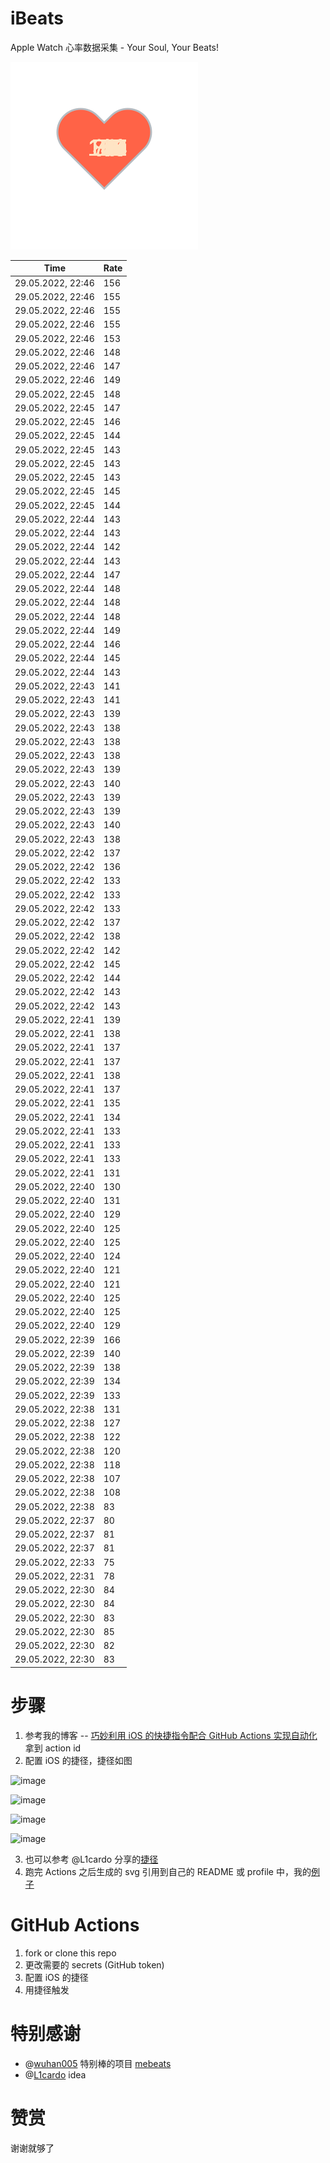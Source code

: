# iBeats
Apple Watch 心率数据采集 - Your Soul, Your Beats!

![](./files/heart.svg)

<!--START_SECTION:my_heart_rate-->
| Time | Rate | 
 | ---- | ---- | 
| 29.05.2022, 22:46 | 156 |
| 29.05.2022, 22:46 | 155 |
| 29.05.2022, 22:46 | 155 |
| 29.05.2022, 22:46 | 155 |
| 29.05.2022, 22:46 | 153 |
| 29.05.2022, 22:46 | 148 |
| 29.05.2022, 22:46 | 147 |
| 29.05.2022, 22:46 | 149 |
| 29.05.2022, 22:45 | 148 |
| 29.05.2022, 22:45 | 147 |
| 29.05.2022, 22:45 | 146 |
| 29.05.2022, 22:45 | 144 |
| 29.05.2022, 22:45 | 143 |
| 29.05.2022, 22:45 | 143 |
| 29.05.2022, 22:45 | 143 |
| 29.05.2022, 22:45 | 145 |
| 29.05.2022, 22:45 | 144 |
| 29.05.2022, 22:44 | 143 |
| 29.05.2022, 22:44 | 143 |
| 29.05.2022, 22:44 | 142 |
| 29.05.2022, 22:44 | 143 |
| 29.05.2022, 22:44 | 147 |
| 29.05.2022, 22:44 | 148 |
| 29.05.2022, 22:44 | 148 |
| 29.05.2022, 22:44 | 148 |
| 29.05.2022, 22:44 | 149 |
| 29.05.2022, 22:44 | 146 |
| 29.05.2022, 22:44 | 145 |
| 29.05.2022, 22:44 | 143 |
| 29.05.2022, 22:43 | 141 |
| 29.05.2022, 22:43 | 141 |
| 29.05.2022, 22:43 | 139 |
| 29.05.2022, 22:43 | 138 |
| 29.05.2022, 22:43 | 138 |
| 29.05.2022, 22:43 | 138 |
| 29.05.2022, 22:43 | 139 |
| 29.05.2022, 22:43 | 140 |
| 29.05.2022, 22:43 | 139 |
| 29.05.2022, 22:43 | 139 |
| 29.05.2022, 22:43 | 140 |
| 29.05.2022, 22:43 | 138 |
| 29.05.2022, 22:42 | 137 |
| 29.05.2022, 22:42 | 136 |
| 29.05.2022, 22:42 | 133 |
| 29.05.2022, 22:42 | 133 |
| 29.05.2022, 22:42 | 133 |
| 29.05.2022, 22:42 | 137 |
| 29.05.2022, 22:42 | 138 |
| 29.05.2022, 22:42 | 142 |
| 29.05.2022, 22:42 | 145 |
| 29.05.2022, 22:42 | 144 |
| 29.05.2022, 22:42 | 143 |
| 29.05.2022, 22:42 | 143 |
| 29.05.2022, 22:41 | 139 |
| 29.05.2022, 22:41 | 138 |
| 29.05.2022, 22:41 | 137 |
| 29.05.2022, 22:41 | 137 |
| 29.05.2022, 22:41 | 138 |
| 29.05.2022, 22:41 | 137 |
| 29.05.2022, 22:41 | 135 |
| 29.05.2022, 22:41 | 134 |
| 29.05.2022, 22:41 | 133 |
| 29.05.2022, 22:41 | 133 |
| 29.05.2022, 22:41 | 133 |
| 29.05.2022, 22:41 | 131 |
| 29.05.2022, 22:40 | 130 |
| 29.05.2022, 22:40 | 131 |
| 29.05.2022, 22:40 | 129 |
| 29.05.2022, 22:40 | 125 |
| 29.05.2022, 22:40 | 125 |
| 29.05.2022, 22:40 | 124 |
| 29.05.2022, 22:40 | 121 |
| 29.05.2022, 22:40 | 121 |
| 29.05.2022, 22:40 | 125 |
| 29.05.2022, 22:40 | 125 |
| 29.05.2022, 22:40 | 129 |
| 29.05.2022, 22:39 | 166 |
| 29.05.2022, 22:39 | 140 |
| 29.05.2022, 22:39 | 138 |
| 29.05.2022, 22:39 | 134 |
| 29.05.2022, 22:39 | 133 |
| 29.05.2022, 22:38 | 131 |
| 29.05.2022, 22:38 | 127 |
| 29.05.2022, 22:38 | 122 |
| 29.05.2022, 22:38 | 120 |
| 29.05.2022, 22:38 | 118 |
| 29.05.2022, 22:38 | 107 |
| 29.05.2022, 22:38 | 108 |
| 29.05.2022, 22:38 | 83 |
| 29.05.2022, 22:37 | 80 |
| 29.05.2022, 22:37 | 81 |
| 29.05.2022, 22:37 | 81 |
| 29.05.2022, 22:33 | 75 |
| 29.05.2022, 22:31 | 78 |
| 29.05.2022, 22:30 | 84 |
| 29.05.2022, 22:30 | 84 |
| 29.05.2022, 22:30 | 83 |
| 29.05.2022, 22:30 | 85 |
| 29.05.2022, 22:30 | 82 |
| 29.05.2022, 22:30 | 83 |

<!--END_SECTION:my_heart_rate-->

# 步骤
1. 参考我的博客 -- [巧妙利用 iOS 的快捷指令配合 GitHub Actions 实现自动化](https://github.com/yihong0618/gitblog/issues/198) 拿到 action id
2. 配置 iOS 的捷径，捷径如图

![image](https://user-images.githubusercontent.com/15976103/122154218-0db0b480-ce97-11eb-93bb-5aec07c558dc.png)

![image](https://user-images.githubusercontent.com/15976103/122154236-186b4980-ce97-11eb-8e4b-70551a0391ae.png)

![image](https://user-images.githubusercontent.com/15976103/122154268-2d47dd00-ce97-11eb-902e-3acf292265a9.png)

![image](https://user-images.githubusercontent.com/15976103/122174055-fa144680-ceb4-11eb-9be2-3eb83cd516f7.png)

3. 也可以参考 @L1cardo 分享的[捷径](https://www.icloud.com/shortcuts/6ab6047b459c41ad822ad6b94b1c03d4)
4. 跑完 Actions 之后生成的 svg 引用到自己的 README 或 profile 中，我的[例子](https://github.com/yihong0618) 

# GitHub Actions

1. fork or clone this repo
2. 更改需要的 secrets (GitHub token)
3. 配置 iOS 的捷径
4. 用捷径触发

# 特别感谢
- @[wuhan005](https://github.com/wuhan005) 特别棒的项目 [mebeats](https://github.com/wuhan005/mebeats)
- @[L1cardo](https://github.com/L1cardo) idea

# 赞赏
谢谢就够了
